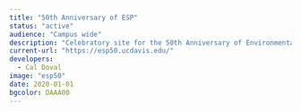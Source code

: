 ```yaml
---
title: "50th Anniversary of ESP"
status: "active"
audience: "Campus wide"
description: "Celebratory site for the 50th Anniversary of Environmental Science and Policy"
current-url: "https://esp50.ucdavis.edu/"
developers:
  - Cal Doval
image: "esp50"
date: 2020-01-01
bgcolor: DAAA00
---
```

